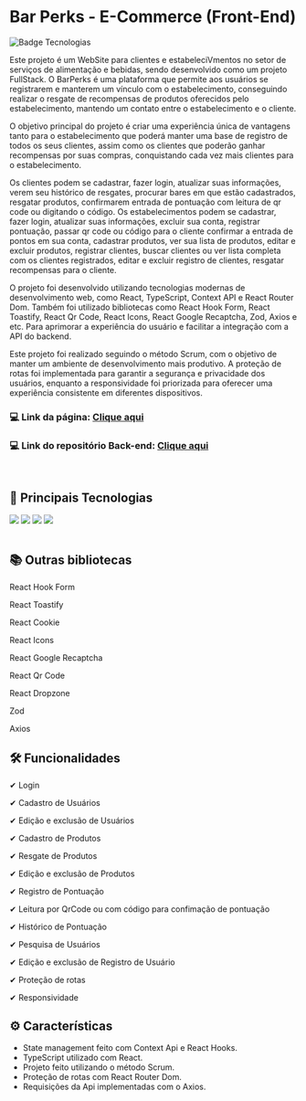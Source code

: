 # Bar Perks - E-Commerce (Front-End)
![Badge Tecnologias](https://img.shields.io/badge/Tecnologias-ReactJS%20|%20Styled_Components%20|%20Typescript%20-informational)


Este projeto é um WebSite para clientes e estabeleciVmentos no setor de serviços de alimentação e bebidas, sendo desenvolvido como um projeto FullStack. O BarPerks é uma plataforma que permite aos usuários se registrarem e manterem um vínculo com o estabelecimento, conseguindo realizar o resgate de recompensas de produtos oferecidos pelo estabelecimento, mantendo um contato entre
o estabelecimento e o cliente.

O objetivo principal do projeto é criar uma experiência única de vantagens tanto para o estabelecimento que poderá manter uma base de registro de todos os seus clientes, assim como os clientes que poderão ganhar recompensas por suas compras, conquistando cada vez mais clientes para o estabelecimento. 

Os clientes podem se cadastrar, fazer login, atualizar suas informações, verem seu histórico de resgates, procurar bares em que estão cadastrados, resgatar produtos, confirmarem entrada de pontuação com leitura de qr code ou digitando o código.
Os estabelecimentos podem se cadastrar, fazer login, atualizar suas informações, excluir sua conta, registrar pontuação, passar qr code ou código para o cliente confirmar a entrada de pontos em sua conta, cadastrar produtos, ver sua lista de produtos, editar e excluir produtos, registrar clientes, buscar clientes ou ver lista completa com os clientes registrados, editar e excluir registro de clientes, resgatar recompensas para o cliente. 

O projeto foi desenvolvido utilizando tecnologias modernas de desenvolvimento web, como React, TypeScript, Context API e React Router Dom. Também foi utilizado bibliotecas como React Hook Form, React Toastify, React Qr Code, React Icons, React Google Recaptcha, Zod, Axios e etc. Para aprimorar a experiência do usuário e facilitar a integração com a API do backend.

Este projeto foi realizado seguindo o método Scrum, com o objetivo de manter um ambiente de desenvolvimento mais produtivo. A proteção de rotas foi implementada para garantir a segurança e privacidade dos usuários, enquanto a responsividade foi priorizada para oferecer uma experiência consistente em diferentes dispositivos.

### 💻 Link da página: [Clique aqui](https://github.com/)

### 💻 Link do repositório Back-end: [Clique aqui](https://github.com/)
<br>


## 🚀 Principais Tecnologias
<div>
    <img src="https://img.shields.io/badge/React-20232A?style=for-the-badge&logo=react&logoColor=61DAFB" /> 
    <img src="https://img.shields.io/badge/TypeScript-007ACC?style=for-the-badge&logo=typescript&logoColor=white" />
    <img src="https://img.shields.io/badge/Styled_Components-000000?style=for-the-badge&logo=styledcomponents&logoColor=white" /> 
    <img src="https://img.shields.io/badge/React_Router-CA4245?style=for-the-badge&logo=react-router&logoColor=white" /> 
</div><br>

## 📚 Outras bibliotecas 
<p>React Hook Form</p>
<p>React Toastify</p>
<p>React Cookie</p>
<p>React Icons</p>
<p>React Google Recaptcha</p>
<p>React Qr Code</p>
<p>React Dropzone</p>
<p>Zod</p>
<p>Axios</p>

## 🛠 Funcionalidades
<p>✔ Login</p>
<p>✔ Cadastro de Usuários</p>
<p>✔ Edição e exclusão de Usuários</p>
<p>✔ Cadastro de Produtos</p>
<p>✔ Resgate de Produtos</p>
<p>✔ Edição e exclusão de Produtos</p>
<p>✔ Registro de Pontuação</p>
<p>✔ Leitura por QrCode ou com código para confimação de pontuação</p>
<p>✔ Histórico de Pontuação</p>
<p>✔ Pesquisa de Usuários</p>
<p>✔ Edição e exclusão de Registro de Usuário</p>
<p>✔ Proteção de rotas</p>
<p>✔ Responsividade</p>

## ⚙ Características
<ul>
    <li>State management feito com Context Api e React Hooks.</li>
    <li>TypeScript utilizado com React.</li>
    <li>Projeto feito utilizando o método Scrum.</li>
    <li>Proteção de rotas com React Router Dom.</li>
    <li>Requisições da Api implementadas com o Axios.</li>
</ul>